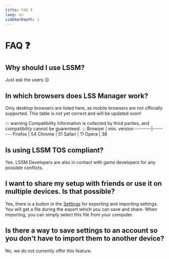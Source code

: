 ```yaml
---
title: FAQ ❓
lang: en
sidebarDepth: 1
---
```


# FAQ :question:

## Why should I use LSSM? 
Just ask the users 😉

## In which browsers does LSS Manager work?
Only desktop browsers are listed here, as mobile browsers are not officially supported.
This table is not yet correct and will be updated soon!

::: warning Compatibility
Information is collected by third parties, and compatibility cannot be guarenteed.
:::
Browser | min. version
--------|--------
Firefox | 54
Chrome  | 51
Safari  | 11
Opera   | 38

## Is using LSSM TOS compliant?
Yes. LSSM Developers are also in contact with game developers for any possible conflicts.

## I want to share my setup with friends or use it on multiple devices. Is that possible?
Yes, there is a button in the [Settings](/modules#settings) for exporting and importing settings. You will get a file during the export which you can save and share. When importing, you can simply select this file from your computer.

## Is there a way to save settings to an account so you don't have to import them to another device?
No, we do not currently offer this feature.
